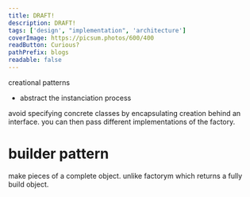 ```yaml
---
title: DRAFT!
description: DRAFT!
tags: ['design', "implementation", 'architecture']
coverImage: https://picsum.photos/600/400
readButton: Curious?
pathPrefix: blogs
readable: false
---
```


creational patterns
- abstract the instanciation process

avoid specifying concrete classes by encapsulating creation behind an interface.
you can then pass different implementations of the factory.


# builder pattern
make pieces of a complete object.
unlike factorym which returns a fully build object.

